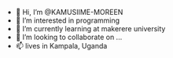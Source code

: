 - 👋 Hi, I’m @KAMUSIIME-MOREEN
- 👀 I’m interested in programming
- 🌱 I’m currently learning at makerere university
- 💞️ I’m looking to collaborate on ...
- 📫 lives in Kampala, Uganda

<!---
KAMUSIIME-MOREEN/KAMUSIIME-MOREEN is a ✨ special ✨ repository because its `README.md` (this file) appears on your GitHub profile.
You can click the Preview link to take a look at your changes.
--->
